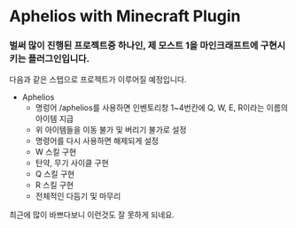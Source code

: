 # Aphelios with Minecraft Plugin
### 벌써 많이 진행된 프로젝트중 하나인, 제 모스트 1을 마인크래프트에 구현시키는 플러그인입니다.


다음과 같은 스텝으로 프로젝트가 이루어질 예정입니다.

+ Aphelios
  + 명렁어 /aphelios를 사용하면 인벤토리창 1~4번칸에 Q, W, E, R이라는 이름의 아이템 지급
  + 위 아이템들을 이동 불가 및 버리기 불가로 설정
  + 명령어를 다시 사용하면 해제되게 설정
  + W 스킬 구현
  + 탄약, 무기 사이클 구현
  + Q 스킬 구현
  + R 스킬 구현
  + 전체적인 다듬기 및 마무리
 
 최근에 많이 바쁘다보니 이런것도 잘 못하게 되네요.
